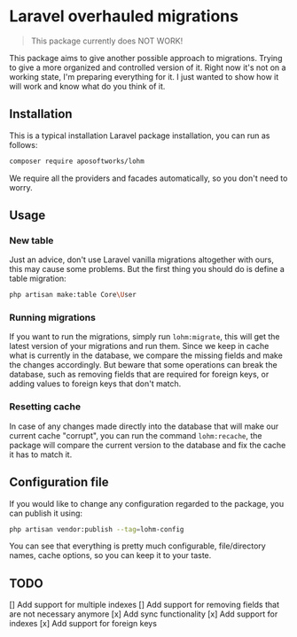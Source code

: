 # Laravel overhauled migrations

> This package currently does NOT WORK!

This package aims to give another possible approach to migrations. Trying to give a more organized and controlled version of it. Right now it's not on a working state, I'm preparing everything for it. I just wanted to show how it will work and know what do you think of it.

## Installation
This is a typical installation Laravel package installation, you can run as follows:
``` bash
composer require aposoftworks/lohm
```
We require all the providers and facades automatically, so you don't need to worry.

## Usage

### New table
Just an advice, don't use Laravel vanilla migrations altogether with ours, this may cause some problems. But the first thing you should do is define a table migration:

``` bash
php artisan make:table Core\User
```

### Running migrations
If you want to run the migrations, simply run `lohm:migrate`, this will get the latest version of your migrations and run them. Since we keep in cache what is currently in the database, we compare the missing fields and make the changes accordingly. But beware that some operations can break the database, such as removing fields that are required for foreign keys, or adding values to foreign keys that don't match.

### Resetting cache
In case of any changes made directly into the database that will make our current cache "corrupt", you can run the command `lohm:recache`, the package will compare the current version to the database and fix the cache it has to match it.

## Configuration file
If you would like to change any configuration regarded to the package, you can publish it using:
``` bash
php artisan vendor:publish --tag=lohm-config
```
You can see that everything is pretty much configurable, file/directory names, cache options, so you can keep it to your taste.

## TODO
[] Add support for multiple indexes
[] Add support for removing fields that are not necessary anymore
[x] Add sync functionality
[x] Add support for indexes
[x] Add support for foreign keys
